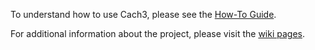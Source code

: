 To understand how to use Cach3, please see the [How-To Guide](https://github.com/flite/cach3/wiki/How-To-Use-Cach3).

For additional information about the project, please visit the [wiki pages](https://github.com/flite/cach3/wiki).
